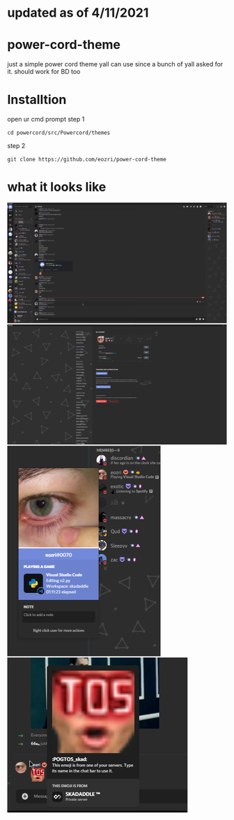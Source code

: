 # updated as of 4/11/2021

# power-cord-theme
just a simple power cord theme yall can use since a bunch of yall asked for it. should work for BD too


# Installtion
open ur cmd prompt
step 1
```
cd powercord/src/Powercord/themes
```
step 2
```
git clone https://github.com/eozri/power-cord-theme
```

# what it looks like
![](pic1.png)
![](pic2.png)
![](pic3.png)
![](pic4.png)
